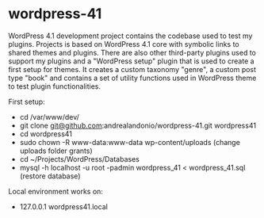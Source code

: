 # wordpress-41
WordPress 4.1 development project contains the codebase used to test my plugins. Projects is based on WordPress 4.1 core with symbolic links to shared themes and plugins. There are also other third-party plugins used to support my plugins and a "WordPress setup" plugin that is used to create a first setup for themes. It creates a custom taxonomy "genre", a custom post type "book" and contains a set of utility functions used in WordPress theme to test plugin functionalities.

First setup:
* cd /var/www/dev/
* git clone git@github.com:andrealandonio/wordpress-41.git wordpress41
* cd wordpress41
* sudo chown -R www-data:www-data wp-content/uploads (change uploads folder grants)
* cd ~/Projects/WordPress/Databases
* mysql -h localhost -u root -padmin wordpress_41 < wordpress_41.sql (restore database)

Local environment works on:
* 127.0.0.1   wordpress41.local
